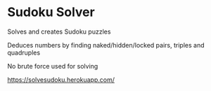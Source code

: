 # Sudoku Solver

Solves and creates Sudoku puzzles

Deduces numbers by finding naked/hidden/locked pairs, triples and quadruples

No brute force used for solving

https://solvesudoku.herokuapp.com/
